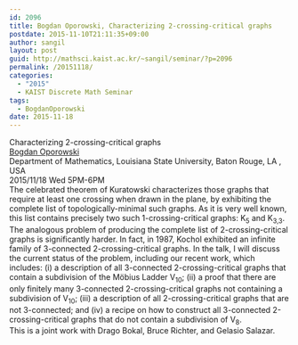 ```yaml
---
id: 2096
title: Bogdan Oporowski, Characterizing 2-crossing-critical graphs
postdate: 2015-11-10T21:11:35+09:00
author: sangil
layout: post
guid: http://mathsci.kaist.ac.kr/~sangil/seminar/?p=2096
permalink: /20151118/
categories:
  - "2015"
  - KAIST Discrete Math Seminar
tags:
  - BogdanOporowski
date: 2015-11-18
---
```

<div class="talk">
  Characterizing 2-crossing-critical graphs
</div>

<div class="speaker">
  <a href="http://www.math.lsu.edu/~bogdan/">Bogdan Oporowski</a><br /> Department of Mathematics, Louisiana State University, Baton Rouge, LA , USA
</div>

<div class="date">
  2015/11/18 Wed 5PM-6PM
</div>

<div class="abstract">
  The celebrated theorem of Kuratowski characterizes those graphs that require at least one crossing when drawn in the plane, by exhibiting the complete list of topologically-minimal such graphs. As it is very well known, this list contains precisely two such 1-crossing-critical graphs: K<sub>5</sub> and K<sub>3,3</sub>. The analogous problem of producing the complete list of 2-crossing-critical graphs is significantly harder. In fact, in 1987, Kochol exhibited an infinite family of 3-connected 2-crossing-critical graphs. In the talk, I will discuss the current status of the problem, including our recent work, which includes: (i) a description of all 3-connected 2-crossing-critical graphs that contain a subdivision of the Möbius Ladder V<sub>10</sub>; (ii) a proof that there are only finitely many 3-connected 2-crossing-critical graphs not containing a subdivision of V<sub>10</sub>; (iii) a description of all 2-crossing-critical graphs that are not 3-connected; and (iv) a recipe on how to construct all 3-connected 2-crossing-critical graphs that do not contain a subdivision of V<sub>8</sub>.<br /> This is a joint work with Drago Bokal, Bruce Richter, and Gelasio Salazar.
</div>